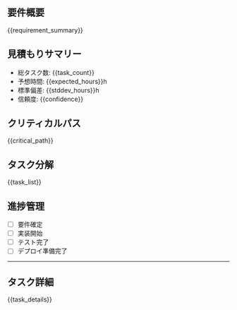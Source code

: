 ## 要件概要
{{requirement_summary}}

## 見積もりサマリー
- 総タスク数: {{task_count}}
- 予想時間: {{expected_hours}}h
- 標準偏差: {{stddev_hours}}h
- 信頼度: {{confidence}}

## クリティカルパス
{{critical_path}}

## タスク分解

{{task_list}}

## 進捗管理
- [ ] 要件確定
- [ ] 実装開始
- [ ] テスト完了
- [ ] デプロイ準備完了

---

## タスク詳細

{{task_details}}
